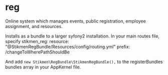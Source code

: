 reg
===

Online system which manages events, public registration, employee assignment, and resources.

Installs as a bundle to a larger syfony2 installation. In your main routes file, specify
    stikmen_reg:
        resource: "@StikmenRegBundle/Resources/config/routing.yml"
        prefix:   /changeToWherePathShouldBe

And add `new Stikmen\RegBundle\StikmenRegBundle(),` to the registerBundles bundles array in your AppKernel file.
